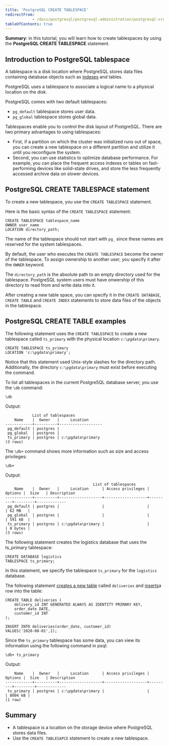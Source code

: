 ```yaml
---
title: 'PostgreSQL CREATE TABLESPACE'
redirectFrom: 
            - /docs/postgresql/postgresql-administration/postgresql-create-tablespace/
tableOfContents: true
---
```


**Summary**: in this tutorial, you will learn how to create tablespaces by using the **PostgreSQL CREATE TABLESPACE** statement.

## Introduction to PostgreSQL tablespace

A tablespace is a disk location where PostgreSQL stores data files containing database objects such as [indexes](/docs/postgresql/postgresql-indexes) and tables.

PostgreSQL uses a tablespace to associate a logical name to a physical location on the disk.

PostgreSQL comes with two default tablespaces:

- `pg_default` tablespace stores user data.
- `pg_global` tablespace stores global data.

Tablespaces enable you to control the disk layout of PostgreSQL. There are two primary advantages to using tablespaces:

- First, if a partition on which the cluster was initialized runs out of space, you can create a new tablespace on a different partition and utilize it until you reconfigure the system.
- Second, you can use statistics to optimize database performance. For example, you can place the frequent access indexes or tables on fast-performing devices like solid-state drives, and store the less frequently accessed archive data on slower devices.

## PostgreSQL CREATE TABLESPACE statement

To create a new tablespace, you use the `CREATE TABLESPACE` statement.

Here is the basic syntax of the `CREATE TABLESPACE` statement:

```
CREATE TABLESPACE tablespace_name
OWNER user_name
LOCATION directory_path;
```

The name of the tablespace should not start with `pg_` since these names are reserved for the system tablespaces.

By default, the user who executes the `CREATE TABLESPACE` become the owner of the tablespace. To assign ownership to another user, you specify it after the `OWNER` keyword.

The `directory_path` is the absolute path to an empty directory used for the tablespace. PostgreSQL system users must have onwership of this directory to read from and write data into it.

After creating a new table space, you can specify it in the `CREATE DATABASE`, `CREATE TABLE` and `CREATE INDEX` statements to store data files of the objects in the tablespace.

## PostgreSQL CREATE TABLE examples

The following statement uses the `CREATE TABLESPACE` to create a new tablespace called `ts_primary` with the physical location `c:\pgdata\primary`.

```
CREATE TABLESPACE ts_primary
LOCATION 'c:\pgdata\primary';
```

Notice that this statement used Unix-style slashes for the directory path. Additionally, the directory `c:\pgdata\primary` must exist before executing the command.

To list all tablespaces in the current PostgreSQL database server, you use the `\db` command:

```
\db
```

Output:

```
            List of tablespaces
    Name    |  Owner   |     Location
------------+----------+-------------------
 pg_default | postgres |
 pg_global  | postgres |
 ts_primary | postgres | c:\pgdata\primary
(3 rows)
```

The `\db+` command shows more information such as size and access privileges:

```
\db+
```

Output:

```
                                       List of tablespaces
    Name    |  Owner   |     Location      | Access privileges | Options |  Size   | Description
------------+----------+-------------------+-------------------+---------+---------+-------------
 pg_default | postgres |                   |                   |         | 62 MB   |
 pg_global  | postgres |                   |                   |         | 591 kB  |
 ts_primary | postgres | c:\pgdata\primary |                   |         | 0 bytes |
(3 rows)
```

The following statement creates the logistics database that uses the ts_primary tablespace:

```
CREATE DATABASE logistics
TABLESPACE ts_primary;
```

In this statement, we specify the tablespace `ts_primary` for the `logistics` database.

The following statement [creates a new table](/docs/postgresql/postgresql-create-table) called `deliveries` and [inserts](https://www.postgresqltutorial.com/postgresql-tutorial/postgresql-insert)a row into the table:

```
CREATE TABLE deliveries (
    delivery_id INT GENERATED ALWAYS AS IDENTITY PRIMARY KEY,
    order_date DATE,
    customer_id INT
);

INSERT INTO deliveries(order_date, customer_id)
VALUES('2020-08-01',1);
```

Since the `ts_primary` tablespace has some data, you can view its information using the following command in psql:

```
\db+ ts_primary
```

Output:

```
    Name    |  Owner   |     Location      | Access privileges | Options |  Size   | Description
------------+----------+-------------------+-------------------+---------+---------+-------------
 ts_primary | postgres | c:\pgdata\primary |                   |         | 8004 kB |
(1 row)
```

## Summary

- A tablespace is a location on the storage device where PostgreSQL stores data files.
- Use the `CREATE TABLESAPCE` statement to create a new tablespace.
